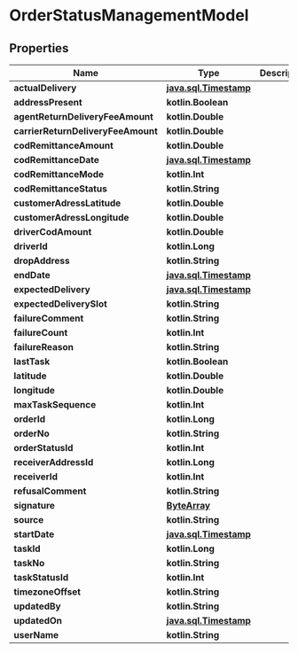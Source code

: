 
# OrderStatusManagementModel

## Properties
Name | Type | Description | Notes
------------ | ------------- | ------------- | -------------
**actualDelivery** | [**java.sql.Timestamp**](java.sql.Timestamp.md) |  |  [optional]
**addressPresent** | **kotlin.Boolean** |  |  [optional]
**agentReturnDeliveryFeeAmount** | **kotlin.Double** |  |  [optional]
**carrierReturnDeliveryFeeAmount** | **kotlin.Double** |  |  [optional]
**codRemittanceAmount** | **kotlin.Double** |  |  [optional]
**codRemittanceDate** | [**java.sql.Timestamp**](java.sql.Timestamp.md) |  |  [optional]
**codRemittanceMode** | **kotlin.Int** |  |  [optional]
**codRemittanceStatus** | **kotlin.String** |  |  [optional]
**customerAdressLatitude** | **kotlin.Double** |  |  [optional]
**customerAdressLongitude** | **kotlin.Double** |  |  [optional]
**driverCodAmount** | **kotlin.Double** |  |  [optional]
**driverId** | **kotlin.Long** |  |  [optional]
**dropAddress** | **kotlin.String** |  |  [optional]
**endDate** | [**java.sql.Timestamp**](java.sql.Timestamp.md) |  |  [optional]
**expectedDelivery** | [**java.sql.Timestamp**](java.sql.Timestamp.md) |  |  [optional]
**expectedDeliverySlot** | **kotlin.String** |  |  [optional]
**failureComment** | **kotlin.String** |  |  [optional]
**failureCount** | **kotlin.Int** |  |  [optional]
**failureReason** | **kotlin.String** |  |  [optional]
**lastTask** | **kotlin.Boolean** |  |  [optional]
**latitude** | **kotlin.Double** |  |  [optional]
**longitude** | **kotlin.Double** |  |  [optional]
**maxTaskSequence** | **kotlin.Int** |  |  [optional]
**orderId** | **kotlin.Long** |  |  [optional]
**orderNo** | **kotlin.String** |  |  [optional]
**orderStatusId** | **kotlin.Int** |  |  [optional]
**receiverAddressId** | **kotlin.Long** |  |  [optional]
**receiverId** | **kotlin.Int** |  |  [optional]
**refusalComment** | **kotlin.String** |  |  [optional]
**signature** | [**ByteArray**](ByteArray.md) |  |  [optional]
**source** | **kotlin.String** |  |  [optional]
**startDate** | [**java.sql.Timestamp**](java.sql.Timestamp.md) |  |  [optional]
**taskId** | **kotlin.Long** |  |  [optional]
**taskNo** | **kotlin.String** |  |  [optional]
**taskStatusId** | **kotlin.Int** |  |  [optional]
**timezoneOffset** | **kotlin.String** |  |  [optional]
**updatedBy** | **kotlin.String** |  |  [optional]
**updatedOn** | [**java.sql.Timestamp**](java.sql.Timestamp.md) |  |  [optional]
**userName** | **kotlin.String** |  |  [optional]



